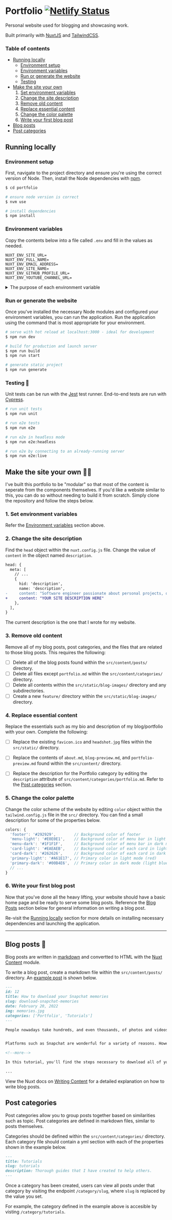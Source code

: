 # Portfolio [![Netlify Status](https://api.netlify.com/api/v1/badges/15085e05-f139-4f5f-a673-6bf86682c401/deploy-status)](https://app.netlify.com/sites/christianlisle/deploys)

Personal website used for blogging and showcasing work.

Built primarily with [NuxtJS](https://nuxtjs.org/) and [TailwindCSS](https://tailwindcss.com/).

<!-- Table of contents -->
### Table of contents
- [Running locally](#running-locally) 
  - [Environment setup](#environment-setup)
  - [Environment variables](#environment-variables)
  - [Run or generate the website](#run-or-generate-the-website)
  - [Testing](#testing-)
- [Make the site your own](#make-the-site-your-own-)
  1. [Set environment variables](#1-set-environment-variables)
  2. [Change the site description](#2-change-the-site-description)
  3. [Remove old content](#3-remove-old-content)
  4. [Replace essential content](#4-replace-essential-content)
  5. [Change the color palette](#5-change-the-color-palette)
  6. [Write your first blog post](#6-write-your-first-blog-post)
- [Blog posts](#blog-posts-)
- [Post categories](#post-categories)

## Running locally
### Environment setup
First, navigate to the project directory and ensure you're using the correct version of Node. Then, install the Node dependencies with [npm](https://www.npmjs.com/).
```bash
$ cd portfolio

# ensure node version is correct
$ nvm use

# install dependencies
$ npm install
```

### Environment variables
Copy the contents below into a file called `.env`  and fill in the values as needed.

```text[.env]
NUXT_ENV_SITE_URL=
NUXT_ENV_FULL_NAME=
NUXT_ENV_EMAIL_ADDRESS=
NUXT_ENV_SITE_NAME=
NUXT_ENV_GITHUB_PROFILE_URL=
NUXT_ENV_YOUTUBE_CHANNEL_URL=
```
<details>
  <summary>The purpose of each environment variable</summary>


  | Variable | Description | Required |
  | ----: | ------ | :--: |
  | `SITE_URL` | Utilized by the RSS feed generator to let readers know where they can find your site. | ✅ |
  | `FULL_NAME` | Utilized throughout the site in places like the introduction "Hi. I'm ___." and the NavBar's home page title.  | ✅ |
  | `EMAIL_ADDRESS` | Utilized for contact requests. | ✅ |
  | `SITE_NAME` | Utilized by the site to change the site title. If left blank, the `FULL_NAME` value is used. |  |
  | `GITHUB_PROFILE_URL` | When present, a link to GitHub is shown in the FooterBar. |  |
  | `YOUTUBE_CHANNEL_URL` | When present, a link to Youtube is shown in the FooterBar. |  |

  Note that each environment variable name is preceded by `NUXT_ENV_` so that it is easily accessible by the nuxt application. Refer to Nuxt's [Environment Variables documentation](https://nuxtjs.org/docs/configuration-glossary/configuration-env/#automatic-injection-of-environment-variables).
</details>

### Run or generate the website
Once you've installed the necessary Node modules and configured your environment variables, you can run the application. Run the application using the command that is most appropriate for your environment.

```bash
# serve with hot reload at localhost:3000 - ideal for development
$ npm run dev

# build for production and launch server
$ npm run build
$ npm run start

# generate static project
$ npm run generate
```


### Testing 🧪

Unit tests can be run with the [Jest](https://jestjs.io/) test runner. End-to-end tests are run with [Cypress](https://www.cypress.io/).

```bash
# run unit tests
$ npm run unit

# run e2e tests
$ npm run e2e

# run e2e in headless mode
$ npm run e2e:headless

# run e2e by connecting to an already-running server
$ npm run e2e:live
``` 


## Make the site your own 👨‍💻
I've built this portfolio to be "modular" so that most of the content is seperate from the components themselves. If you'd like a website similar to this, you can do so without needing to build it from scratch. Simply clone the repository and follow the steps below.

### 1. Set environment variables

Refer the [Environment variables](#environment-variables) section above.

### 2. Change the site description

Find the `head` object within the `nuxt.config.js` file. Change the value of `content` in the object named `description`.

```diff
head: {
  meta: [
    // ...
    {
      hid: 'description',
      name: 'description',
-     content: "Software engineer passionate about personal projects, open source, and all things software."
+     content: "YOUR SITE DESCRIPTION HERE"
    },
  ],
}
```
The current description is the one that I wrote for my website.


### 3. Remove old content
Remove all of my blog posts, post categories, and the files that are related to those blog posts. This requires the following:

- [ ] Delete all of the blog posts found within the `src/content/posts/` directory.
- [ ] Delete all files except `portfolio.md` within the `src/content/categories/` directory.
- [ ] Delete all contents within the `src/static/blog-images/` directory and any subdirectories.
- [ ] Create a new `feature/` directory within the `src/static/blog-images/` directory.

### 4. Replace essential content
Replace the essentials such as my bio and description of my blog/portfolio with your own. Complete the following:

- [ ] Replace the existing `favicon.ico` and `headshot.jpg` files within the `src/static/` directory.
- [ ] Replace the contents of `about.md`, `blog-preview.md`, and `portfolio-preview.md` found within the `src/content/` directory.
- [ ] Replace the description for the Portfolio category by editing the `description` attribute of `src/content/categories/portfolio.md`. Refer to the [Post categories](#post-categories) section.


### 5. Change the color palette
Change the color scheme of the website by editing `color` object within the `tailwind.config.js` file in the `src/` directory. You can find a small description for some of the properties below.

```js
colors: {
  'footer': '#292929',        // Background color of footer
  'menu-light': '#E0E0E1',    // Background color of menu bar in light mode
  'menu-dark': '#1F1F1F',     // Background color of menu bar in dark mode
  'card-light': '#EAEAEB',    // Background color of each card in light mode
  'card-dark': '#262626',     // Background color of each card in dark mode
  'primary-light': '#A61E17', // Primary color in light mode (red)
  'primary-dark': '#00B4E6',  // Primary color in dark mode (light blue)
  // ...
}
```

### 6. Write your first blog post

Now that you've done all the heavy lifting, your website should have a basic home page and be ready to serve some blog posts. Reference the [Blog Posts](#blog-posts-) section below for general information on writing a blog post.

Re-visit the [Running locally](#running-locally) section for more details on installing necessary dependencies and launching the application.

---

## Blog posts 📝
Blog posts are written in [markdown](https://www.markdownguide.org/) and convertted to HTML with the [Nuxt Content](https://content.nuxtjs.org/) module.

To write a blog post, create a markdown file within the `src/content/posts/` directory. An [example post](https://www.christianlisle.io/post/download-snapchat-memories) is shown below.

```md
---
id: 12
title: How to download your Snapchat memories
slug: download-snapchat-memories
date: February 20, 2022
img: memories.jpg
categories: ['Portfolio', 'Tutorials']
---

People nowadays take hundreds, and even thousands, of photos and videos regularly. Millions of people save these images and photos on social networking apps like Snapchat.


Platforms such as Snapchat are wonderful for a variety of reasons. However, having photos and videos stored in different places can make it difficult to keep your precious memories organized.

<!--more-->

In this tutorial, you'll find the steps necessary to download all of your Snapchat memories to your computer.

...
```

View the Nuxt docs on [Writing Content](https://content.nuxtjs.org/writing) for a detailed explanation on how to write blog posts.

## Post categories
Post categories allow you to group posts together based on similarities such as topic. Post categories are defined in markdown files, similar to posts themselves.

Categories should be defined within the `src/content/categories/` directory. Each category file should contain a yml section with each of the properties shown in the example below.

```md
---
title: Tutorials
slug: tutorials
description: Thorough guides that I have created to help others.
---
```

Once a category has been created, users can view all posts under that category by visiting the endpoint `/category/slug`, where `slug` is replaced by the value you set.

For example, the category defined in the example above is accesible by visting `/category/tutorials`.